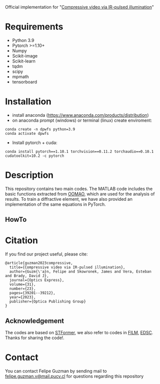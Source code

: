 Official implementation for "[Compressive video via IR-pulsed illumination](https://doi.org/10.1364/OE.506011)"

# Requirements

* Python 3.9
* Pytorch >=1.10+
* Numpy
* Scikit-image
* Scikit-learn
* tqdm
* scipy
* mpmath
* tensorboard

# Installation
- install anaconda (https://www.anaconda.com/products/distribution)
- on anaconda prompt (windows) or terminal (linux) create enviroment:
```
conda create -n dpwfs python=3.9
conda activate dpwfs
```
- Install pytorch + cuda:
```
conda install pytorch==1.10.1 torchvision==0.11.2 torchaudio==0.10.1 cudatoolkit=10.2 -c pytorch
```

# Description
This repository contains two main codes. The MATLAB code includes the basic functions extracted from [OOMAO](https://github.com/rconan/OOMAO), which are used for the analysis of results.
To train a diffractive element, we have also provided an implementation of the same equations in PyTorch.

## HowTo






# Citation
If you find our project useful, please cite:

```
@article{guzman2023compressive,
  title={Compressive video via IR-pulsed illumination},
  author={Guzm{\'a}n, Felipe and Skowronek, James and Vera, Esteban and Brady, David J},
  journal={Optics Express},
  volume={31},
  number={23},
  pages={39201--39212},
  year={2023},
  publisher={Optica Publishing Group}
}
```


## Acknowledgement
The codes are based on [STFormer](https://github.com/ucaswangls/STFormer), 
we also refer to codes in [FILM](https://github.com/caffeinism/FiLM-pytorch), 
[EDSC](https://github.com/Xianhang/EDSC-pytorch). Thanks for sharing the code!.

# Contact
You can contact Felipe Guzman by sending mail to felipe.guzman.v@mail.pucv.cl for questions regarding this repository

